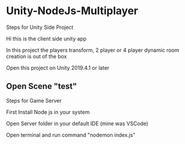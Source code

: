 # Unity-NodeJs-Multiplayer
 
Steps for Unity Side Project

Hi this is the client side unity app

In this project the players transform, 2 player or 4 player dynamic room creation is out of the box

Open this project on Unity 2019.4.1 or later

Open Scene "test"
---------------------------------------------------
Steps for Game Server

First Install Node js in your system

Open Server folder in your default IDE (mine was VSCode)

Open terminal and run command "nodemon index.js"
